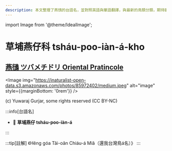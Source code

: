 ```yaml
---
description: 本文整理了燕鴴的台語名，並對照英語與華語翻譯，與最新的鳥類分類，期待能夠供未來的台語鳥類圖鑑當作參考
---
```


import Image from '@theme/IdealImage';

# 草埔燕仔科 tsháu-poo-iàn-á-kho

## [燕鴴 ツバメチドリ Oriental Pratincole](https://ebird.org/species/oripra)

<Image img="https://inaturalist-open-data.s3.amazonaws.com/photos/85972402/medium.jpeg" alt="image" style={{marginBottom: '0rem'}} />

<div className="image-caption">
(c) Yuwaraj Gurjar, some rights reserved (CC BY-NC)
</div>

:::info[台語名]

- 🎯 **草埔燕仔 tsháu-poo-iàn-á**

:::

:::tip[註解]
《Hêng góa Tâi-oân Chiáu-á Miâ（還我台灣鳥á名）》
:::
